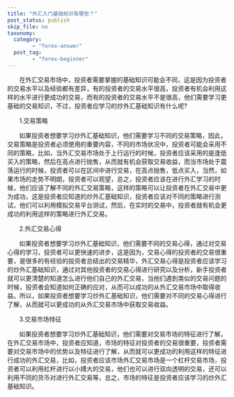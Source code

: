 ```yaml
---
title: "外汇入门基础知识有哪些？"
post_status: publish
skip_file: no
taxonomy:
  category:
        - "forex-answer"
  post_tag:
        - "forex-beginner"
---
```


       在外汇交易市场中，投资者需要掌握的基础知识可能会不同，这是因为投资者的交易水平以及经验都有差异，有的投资者的交易水平很高，投资者有机会利用这样的水平进行更成功的交易，而有的投资者的交易水平不是很高，他们需要学习更基础的交易知识，不过，投资者应学习的炒外汇基础知识有什么呢?

       1.交易策略

       如果投资者想要学习炒外汇基础知识，他们需要学习不同的交易策略，因此，交易策略是投资者必须使用的重要内容，不同的市场状况中，投资者可能会采用不同的策略，比如，当外汇交易市场处于上行运行的时候，投资者应该采用的是逢低买入的策略，然后在高点进行抛售，从而就有机会获取交易收益，而当市场处于震荡运行的时候，投资者可以在区间中进行交易，在高点抛售，低点买入，当然，如果市场的走势不明朗，投资者可以观望，总之，投资者应该在进行外汇学习的时候，他们应该了解不同的外汇交易策略，这样的策略可以让投资者在外汇交易中更为成功，这是投资者应知道的炒外汇基础知识，投资者应该对不同的策略进行测试，他们可以利用模拟交易平台测试，然后，在实时的交易中，投资者就有机会更成功的利用这样的策略进行外汇交易。

       2.外汇交易心得

       如果投资者想要学习炒外汇基础知识，他们需要不同的交易心得，通过对交易心得的学习，投资者可以更快速的进步，这是因为，交易心得的投资者的交易很重要，是很多的有经验的投资者总结出的交易精华，外汇交易心得是投资者应该学习的炒外汇基础知识，通过对其他投资者的交易心得进行研究以及分析，新手投资者就可以更清楚的知道怎么进行他们自己的外汇交易，当他们遇到类似的交易问题的时候，投资者会知道如何正确的应对，从而可以成功的从外汇交易市场中取得收益。所以，如果投资者想要学习炒外汇基础知识，他们需要对不同的交易心得进行了解，从而就可以更成功的从外汇交易市场中获取交易收益。

       3.交易市场特征

       如果投资者想要学习炒外汇基础知识，他们需要对交易市场的特征进行了解，在外汇交易市场中，投资者应知道，市场的特征对投资者的交易很重要，投资者需要对交易市场中的优势以及特征进行了解，从而就可以更成功的利用这样的特征进行成功的外汇交易，比如，投资者应该市场外汇交易市场是一个杠杆交易市场，投资者可以利用杠杆进行以小搏大的交易，他们也可以进行双向透明的交易，还可以利用不同的货币对进行外汇交易等，总之，市场的特征是投资者应该学习的炒外汇基础知识。

